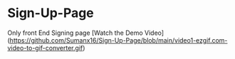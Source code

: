 # Sign-Up-Page
Only front End Signing page
[Watch the Demo Video] (https://github.com/Sumanx16/Sign-Up-Page/blob/main/video1-ezgif.com-video-to-gif-converter.gif)
